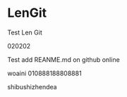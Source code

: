 # LenGit
Test Len Git

020202

Test add REANME.md on github online

woaini
010888188808881

shibushizhendea

